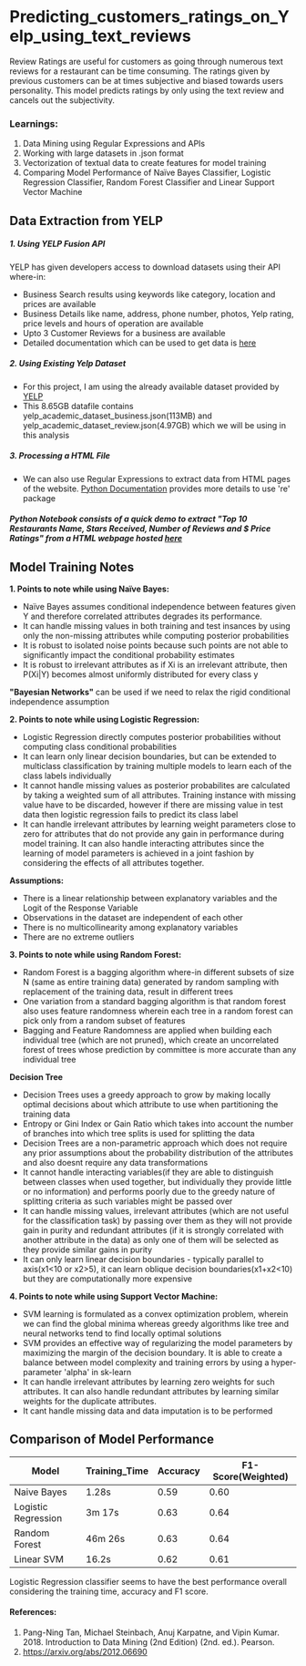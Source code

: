 # Predicting_customers_ratings_on_Yelp_using_text_reviews

Review Ratings are useful for customers as going through numerous text reviews for a restaurant can be time consuming. The ratings given by previous customers can be at times subjective and biased towards users personality. This model predicts ratings by only using the text review and cancels out the subjectivity.

### Learnings:
1. Data Mining using Regular Expressions and APIs
2. Working with large datasets in .json format
3. Vectorization of textual data to create features for model training
4. Comparing Model Performance of Naïve Bayes Classifier, Logistic Regression Classifier, Random Forest Classifier and Linear Support Vector Machine

## Data Extraction from YELP
##### 1. Using YELP Fusion API
YELP has given developers access to download datasets using their API where-in:
- Business Search results using keywords like category, location and prices are available
- Business Details like name, address, phone number, photos, Yelp rating, price levels and hours of operation are available
- Upto 3 Customer Reviews for a business are available
- Detailed documentation which can be used to get data is [here](https://docs.developer.yelp.com/docs/fusion-intro)

##### 2. Using Existing Yelp Dataset
- For this project, I am using the already available dataset provided by [YELP](https://www.yelp.com/dataset/download)
- This 8.65GB datafile contains yelp_academic_dataset_business.json(113MB) and yelp_academic_dataset_review.json(4.97GB) which we will be using in this analysis

##### 3. Processing a HTML File
- We can also use Regular Expressions to extract data from HTML pages of the website. [Python Documentation](https://docs.python.org/3/howto/regex.html) provides more details to use 're' package

##### Python Notebook consists of a quick demo to extract "Top 10 Restaurants Name, Stars Received, Number of Reviews and $ Price Ratings" from a HTML webpage hosted [here](https://cse6040.gatech.edu/datasets/yelp-example)

## Model Training Notes

**1. Points to note while using Naïve Bayes:**
- Naïve Bayes assumes conditional independence between features given Y and therefore correlated attributes degrades its performance. 
- It can handle missing values in both training and test insances by using only the non-missing attributes while computing posterior probabilities
- It is robust to isolated noise points because such points are not able to significantly impact the conditional probability estimates
- It is robust to irrelevant attributes as if Xi is an irrelevant attribute, then P(Xi|Y) becomes almost uniformly distributed for every class y

**"Bayesian Networks"** can be used if we need to relax the rigid conditional independence assumption

**2. Points to note while using Logistic Regression:**
- Logistic Regression directly computes posterior probabilities without computing class conditional probabilities
- It can learn only linear decision boundaries, but can be extended to multiclass classification by training multiple models to learn each of the class labels individually
- It cannot handle missing values as posterior probabilites are calculated by taking a weighted sum of all attributes. Training instance with missing value have to be discarded, however if there are missing value in test data then logistic regression fails to predict its class label 
- It can handle irrelevant attributes by learning weight parameters close to zero for attributes that do not provide any gain in performance during model training. It can also handle interacting attributes since the learning of model parameters is achieved in a joint fashion by considering the effects of all attributes together.

**Assumptions:**
- There is a linear relationship between explanatory variables and the Logit of the Response Variable
- Observations in the dataset are independent of each other
- There is no multicollinearity among explanatory variables
- There are no extreme outliers

**3. Points to note while using Random Forest:**
- Random Forest is a bagging algorithm where-in different subsets of size N (same as entire training data) generated by random sampling with replacement of the training data, result in different trees
- One variation from a standard bagging algorithm is that random forest also uses feature randomness wherein each tree in a random forest can pick only from a random subset of features
- Bagging and Feature Randomness are applied when building each individual tree (which are not pruned), which create an uncorrelated forest of trees whose prediction by committee is more accurate than any individual tree

**Decision Tree**
- Decision Trees uses a greedy approach to grow by making locally optimal decisions about which attribute to use when partitioning the training data
- Entropy or Gini Index or Gain Ratio which takes into account the number of branches into which tree splits is used for splitting the data
- Decision Trees are a non-parametric approach which does not require any prior assumptions about the probability distribution of the attributes and also doesnt require any data transformations
- It cannot handle interacting variables(if they are able to distinguish between classes when used together, but individually they provide little or no information) and performs poorly due to the greedy nature of splitting criteria as such variables might be passed over 
- It can handle missing values, irrelevant attributes (which are not useful for the classification task) by passing over them as they will not provide gain in purity and redundant attributes (if it is strongly correlated with another attribute in the data) as only one of them will be selected as they provide similar gains in purity
- It can only learn linear decision boundaries - typically parallel to axis(x1<10 or x2>5), it can learn oblique decision boundaries(x1+x2<10) but they are computationally more expensive


**4. Points to note while using Support Vector Machine:**
- SVM learning is formulated as a convex optimization problem, wherein we can find the global minima whereas greedy algorithms like tree and neural networks tend to find locally optimal solutions
- SVM provides an effective way of regularizing the model parameters by maximizing the margin of the decision boundary. It is able to create a balance between model complexity and training errors by using a hyper-parameter 'alpha' in sk-learn
- It can handle irrelevant attributes by learning zero weights for such attributes. It can also handle redundant attributes by learning similar weights for the duplicate attributes.
- It cant handle missing data and data imputation is to be performed

## Comparison of Model Performance
Model                | Training_Time      | Accuracy   | F1-Score(Weighted)
| ---                | ---                | ---        | ---                |
Naive Bayes          | 1.28s              | 0.59       | 0.60  
Logistic Regression  | 3m 17s             | 0.63       | 0.64    
Random Forest        | 46m 26s            | 0.63       | 0.64  
Linear SVM           | 16.2s              | 0.62       | 0.61  

Logistic Regression classifier seems to have the best performance overall considering the training time, accuracy and F1 score. 

#### References:
1. Pang-Ning Tan, Michael Steinbach, Anuj Karpatne, and Vipin Kumar. 2018. Introduction to Data Mining (2nd Edition) (2nd. ed.). Pearson.
2. https://arxiv.org/abs/2012.06690
